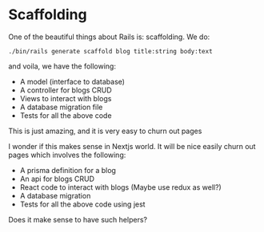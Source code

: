 # Scaffolding

One of the beautiful things about Rails is: scaffolding. We do:

```
./bin/rails generate scaffold blog title:string body:text
```

and voila, we have the following:

- A model (interface to database)
- A controller for blogs CRUD
- Views to interact with blogs
- A database migration file
- Tests for all the above code

This is just amazing, and it is very easy to churn out pages

I wonder if this makes sense in Nextjs world. It will be nice easily churn out
pages which involves the following:

- A prisma definition for a blog
- An api for blogs CRUD
- React code to interact with blogs (Maybe use redux as well?)
- A database migration
- Tests for all the above code using jest

Does it make sense to have such helpers?
